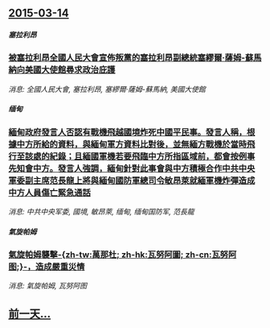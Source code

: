 ## [2015-03-14](/news/2015/03/14/index.md)

##### 塞拉利昂
### [被塞拉利昂全國人民大會宣佈叛黨的塞拉利昂副總統塞繆爾·薩姆-蘇馬納向美國大使館尋求政治庇護](/news/2015/03/14/被塞拉利昂全國人民大會宣佈叛黨的塞拉利昂副總統塞繆爾-薩姆-蘇馬納向美國大使館尋求政治庇護.md)
_消息: 全國人民大會, 塞拉利昂, 塞繆爾·薩姆-蘇馬納, 美國大使館_

##### 缅甸
### [緬甸政府發言人否認有戰機飛越國境炸死中國平民事。發言人稱，根據中方所給的資料，與緬甸軍方資料比對後，並無緬方戰機於當時飛行至該處的紀錄；且緬國軍機若要飛臨中方所指區域前，都會按例事先知會中方。發言人強調，緬甸針對此事會與中方積極合作中共中央軍委副主席范長龍上將與緬甸國防軍總司令敏昂萊就緬軍機炸彈造成中方人員傷亡緊急通話](/news/2015/03/14/緬甸政府發言人否認有戰機飛越國境炸死中國平民事-發言人稱-根據中方所給的資料-與緬甸軍方資料比對後-並無緬方戰機於當時飛.md)
_消息: 中共中央军委, 國境, 敏昂萊, 缅甸, 缅甸国防军, 范長龍_

##### 氣旋帕姆
### [氣旋帕姆襲擊-{zh-tw:萬那杜; zh-hk:瓦努阿圖; zh-cn:瓦努阿图;}-，造成嚴重災情](/news/2015/03/14/氣旋帕姆襲擊-zh-tw-萬那杜-zh-hk-瓦努阿圖-zh-cn-瓦努阿图-造成嚴重災情.md)
_消息: 氣旋帕姆, 瓦努阿图_

## [前一天...](/news/2015/03/13/index.md)

